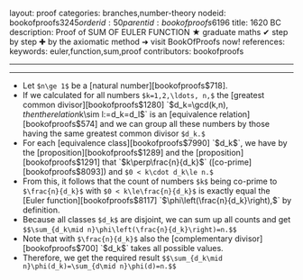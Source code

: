 layout: proof
categories: branches,number-theory
nodeid: bookofproofs$3245
orderid: 50
parentid: bookofproofs$6196
title: 1620 BC
description:  Proof of SUM OF EULER FUNCTION &#9733; graduate maths &#10004; step by step &#10010; by the axiomatic method &#10140; visit BookOfProofs now!
references: 
keywords: euler,function,sum,proof
contributors: bookofproofs

---


---

* Let `$n\ge 1$` be a [natural number][bookofproofs$718].
* If we calculated for all numbers `$k=1,2,\ldots, n,$` the [greatest common divisor][bookofproofs$1280] `$d_k=\gcd(k,n)$`, then the relation `$k\sim l:=d_k=d_l$` is an [equivalence relation][bookofproofs$574] and we can group all these numbers by those having the same greatest common divisor `$d_k.$`  
* For each [equivalence class][bookofproofs$7990] `$d_k$`, we have by the [proposition][bookofproofs$1289] and the [proposition][bookofproofs$1291] that `$k\perp\frac{n}{d_k}$` ([co-prime][bookofproofs$8093]) and `$0 < k\cdot d_k\le n.$`
* From this, it follows that the count of numbers `$k$` being co-prime to `$\frac{n}{d_k}$` with `$0 < k\le\frac{n}{d_k}$` is exactly equal the [Euler function][bookofproofs$8117] `$\phi\left(\frac{n}{d_k}\right),$` by definition.
* Because all classes `$d_k$` are disjoint, we can sum up all counts and get `$$\sum_{d_k\mid n}\phi\left(\frac{n}{d_k}\right)=n.$$`
* Note that with `$\frac{n}{d_k}$` also the [complementary divisor][bookofproofs$700] `$d_k$` takes all possible values. 
* Therefore, we get the required result
`$$\sum_{d_k\mid n}\phi(d_k)=\sum_{d\mid n}\phi(d)=n.$$`
